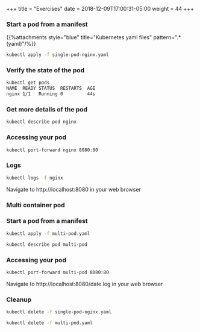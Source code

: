 +++
title = "Exercises"
date = 2018-12-09T17:00:31-05:00
weight = 44
+++

### Start a pod from a manifest

{{%attachments style="blue" title="Kubernetes yaml files" pattern=".*(yaml)"/%}}

```bash
kubectl apply -f single-pod-nginx.yaml
```

### Verify the state of the pod
```bash
kubectl get pods
NAME  READY STATUS  RESTARTS  AGE
nginx 1/1   Running 0         44s
```
### Get more details of the pod
```bash
kubectl describe pod nginx
```

### Accessing your pod
```bash
kubectl port-forward nginx 8080:80
```

### Logs
```bash
kubectl logs -f nginx
```

Navigate to http://localhost:8080 in your web browser

### Multi container pod

### Start a pod from a manifest
```bash
kubectl apply -f multi-pod.yaml
```

```bash
kubectl describe pod multi-pod
```
### Accessing your pod

```bash
kubectl port-forward multi-pod 8080:80
```
Navigate to http://localhost:8080/date.log in your web browser

### Cleanup

```bash
kubectl delete -f single-pod-nginx.yaml

kubectl delete -f multi-pod.yaml
```

